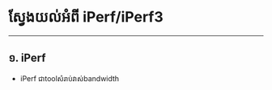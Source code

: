 # ស្វែងយល់អំពី iPerf/iPerf3
----------------------------------

## <a name ="1">១. iPerf</a>
* iPerf ជាtoolសំរាប់វាស់bandwidth
